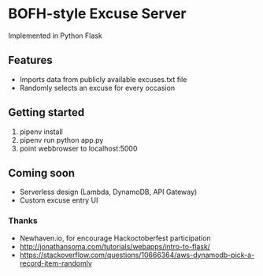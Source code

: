 # BOFH-style Excuse Server

Implemented in Python Flask

## Features

* Imports data from publicly available excuses.txt file
* Randomly selects an excuse for every occasion

## Getting started

1. pipenv install
2. pipenv run python app.py
3. point webbrowser to localhost:5000


## Coming soon

* Serverless design (Lambda, DynamoDB, API Gateway)
* Custom excuse entry UI

### Thanks

* Newhaven.io, for encourage Hackoctoberfest participation
* http://jonathansoma.com/tutorials/webapps/intro-to-flask/
* https://stackoverflow.com/questions/10666364/aws-dynamodb-pick-a-record-item-randomly
